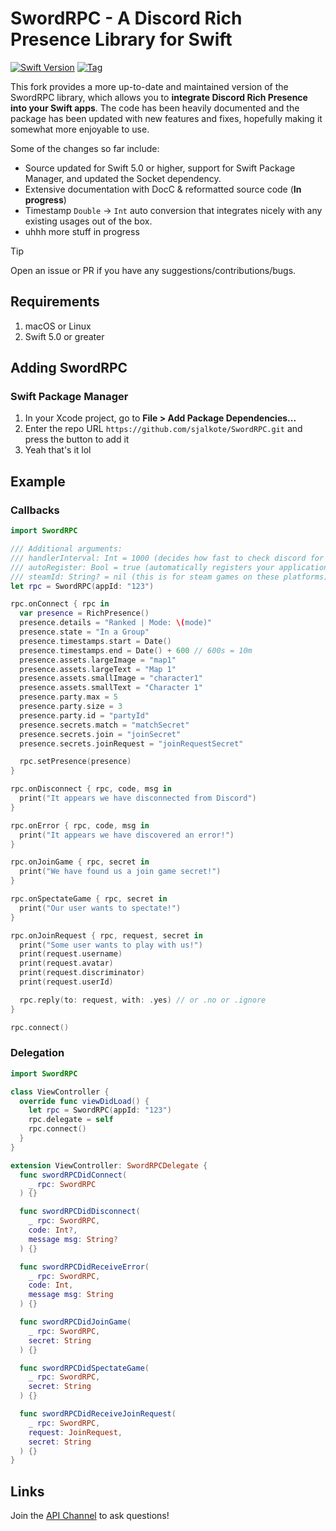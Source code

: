 # SwordRPC - A Discord Rich Presence Library for Swift

[![Swift Version](https://img.shields.io/badge/Swift-5.0-orange.svg?style=flat-square)](https://swift.org)
[![Tag](https://img.shields.io/github/tag/sjalkote/SwordRPC.svg?style=flat-square&label=release)](https://github.com/sjalkote/SwordRPC/releases)

This fork provides a more up-to-date and maintained version of the SwordRPC library, which allows you to **integrate Discord Rich Presence into your Swift apps**.
The code has been heavily documented and the package has been updated with new features and fixes, hopefully making it somewhat more enjoyable to use.

Some of the changes so far include:

- Source updated for Swift 5.0 or higher, support for Swift Package Manager, and updated the Socket dependency.
- Extensive documentation with DocC & reformatted source code (**In progress**)
- Timestamp `Double` -> `Int` auto conversion that integrates nicely with any existing usages out of the box.
- uhhh more stuff in progress

> [!TIP]
> Open an issue or PR if you have any suggestions/contributions/bugs.

## Requirements
1. macOS or Linux
2. Swift 5.0 or greater

## Adding SwordRPC

### Swift Package Manager

1. In your Xcode project, go to **File > Add Package Dependencies...**
2. Enter the repo URL `https://github.com/sjalkote/SwordRPC.git` and press the button to add it
3. Yeah that's it lol

## Example
### Callbacks
```swift
import SwordRPC

/// Additional arguments:
/// handlerInterval: Int = 1000 (decides how fast to check discord for updates, 1000ms = 1s)
/// autoRegister: Bool = true (automatically registers your application to discord's url scheme (discord-appid://))
/// steamId: String? = nil (this is for steam games on these platforms)
let rpc = SwordRPC(appId: "123")

rpc.onConnect { rpc in
  var presence = RichPresence()
  presence.details = "Ranked | Mode: \(mode)"
  presence.state = "In a Group"
  presence.timestamps.start = Date()
  presence.timestamps.end = Date() + 600 // 600s = 10m
  presence.assets.largeImage = "map1"
  presence.assets.largeText = "Map 1"
  presence.assets.smallImage = "character1"
  presence.assets.smallText = "Character 1"
  presence.party.max = 5
  presence.party.size = 3
  presence.party.id = "partyId"
  presence.secrets.match = "matchSecret"
  presence.secrets.join = "joinSecret"
  presence.secrets.joinRequest = "joinRequestSecret"

  rpc.setPresence(presence)
}

rpc.onDisconnect { rpc, code, msg in
  print("It appears we have disconnected from Discord")
}

rpc.onError { rpc, code, msg in
  print("It appears we have discovered an error!")
}

rpc.onJoinGame { rpc, secret in
  print("We have found us a join game secret!")
}

rpc.onSpectateGame { rpc, secret in
  print("Our user wants to spectate!")
}

rpc.onJoinRequest { rpc, request, secret in
  print("Some user wants to play with us!")
  print(request.username)
  print(request.avatar)
  print(request.discriminator)
  print(request.userId)

  rpc.reply(to: request, with: .yes) // or .no or .ignore
}

rpc.connect()
```

### Delegation
```swift
import SwordRPC

class ViewController {
  override func viewDidLoad() {
    let rpc = SwordRPC(appId: "123")
    rpc.delegate = self
    rpc.connect()
  }
}

extension ViewController: SwordRPCDelegate {
  func swordRPCDidConnect(
    _ rpc: SwordRPC
  ) {}

  func swordRPCDidDisconnect(
    _ rpc: SwordRPC,
    code: Int?,
    message msg: String?
  ) {}

  func swordRPCDidReceiveError(
    _ rpc: SwordRPC,
    code: Int,
    message msg: String
  ) {}

  func swordRPCDidJoinGame(
    _ rpc: SwordRPC,
    secret: String
  ) {}

  func swordRPCDidSpectateGame(
    _ rpc: SwordRPC,
    secret: String
  ) {}

  func swordRPCDidReceiveJoinRequest(
    _ rpc: SwordRPC,
    request: JoinRequest,
    secret: String
  ) {}
}
```

## Links
Join the [API Channel](https://discord.gg/99a3xNk) to ask questions!
